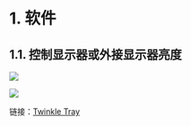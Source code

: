 # 1. 软件
## 1.1. 控制显示器或外接显示器亮度
![](https://twinkletray.com/assets/img/twinkle-tray.webp)

![](https://twinkletray.com/assets/img/panel.png)

链接：[Twinkle Tray](https://twinkletray.com/)